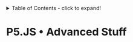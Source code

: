 <details>
<summary>Table of Contents - click to expand!</summary>

- Transformations
- scale
- translate
- rotate
- push & pop

- Media
- images (function preload!!)
- video (files & camera)
- sounds (extra library)

- Text & type

- Custom functions / abstractions
- Buttons & sliders
- Event functions (?)
- Arrays
- Recursion??
- Objects
- more on sound (Synthesizing and analyzing sound)
- using external libraries 
	- p5.play
	- https://github.com/zenozeng/p5.js-svg
- export saving png, svg & video
	- save() & saveCanvas() 
	function keyPressed() {
	  if (key == 's' || key == 'S') saveCanvas(gd.timestamp(), 'png');
	} 
	- https://stubborncode.com/posts/how-to-export-images-and-animations-from-p5-js/
	- https://editor.p5js.org/doriclaudino/sketches/LgLw5UaBr 
	>> screenrecording is much easier
- multiple sketches
	http://joemckaystudio.com/multisketches/
	
</details>

# P5.JS • Advanced Stuff

